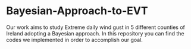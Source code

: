 # Bayesian-Approach-to-EVT
Our work aims to study Extreme daily wind gust in 5 different counties of Ireland adopting a Bayesian approach. In this repository you can find the codes we implemented in order to accomplish our goal.
